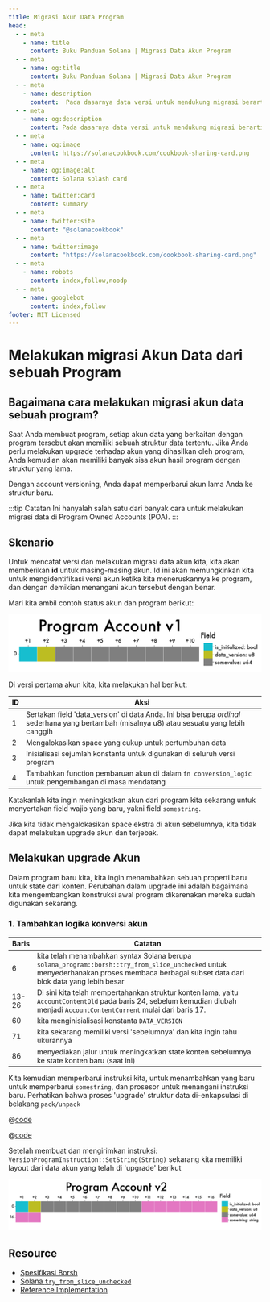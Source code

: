 ```yaml
---
title: Migrasi Akun Data Program
head:
  - - meta
    - name: title
      content: Buku Panduan Solana | Migrasi Data Akun Program
  - - meta
    - name: og:title
      content: Buku Panduan Solana | Migrasi Data Akun Program
  - - meta
    - name: description
      content:  Pada dasarnya data versi untuk mendukung migrasi berarti membuat referensi unik untuk kumpulan data. Referensi ini dapat berupa query, ID, atau juga biasanya pengenal datetime. Pelajari tentang Serialisasi dan Bahan lainnya untuk hidangan Anda di Buku Panduan Solana.
  - - meta
    - name: og:description
      content: Pada dasarnya data versi untuk mendukung migrasi berarti membuat referensi unik untuk kumpulan data. Referensi ini dapat berupa query, ID, atau juga biasanya pengenal datetime. Pelajari tentang Serialisasi dan Bahan lainnya untuk hidangan Anda di Buku Panduan Solana.
  - - meta
    - name: og:image
      content: https://solanacookbook.com/cookbook-sharing-card.png
  - - meta
    - name: og:image:alt
      content: Solana splash card
  - - meta
    - name: twitter:card
      content: summary
  - - meta
    - name: twitter:site
      content: "@solanacookbook"
  - - meta
    - name: twitter:image
      content: "https://solanacookbook.com/cookbook-sharing-card.png"
  - - meta
    - name: robots
      content: index,follow,noodp
  - - meta
    - name: googlebot
      content: index,follow
footer: MIT Licensed
---
```


# Melakukan migrasi Akun Data dari sebuah Program

## Bagaimana cara melakukan migrasi akun data sebuah program?

Saat Anda membuat program, setiap akun data yang berkaitan dengan program tersebut akan memiliki sebuah struktur data tertentu. Jika Anda perlu melakukan upgrade terhadap akun yang dihasilkan oleh program, Anda kemudian akan memiliki banyak sisa akun hasil program dengan struktur yang lama.

Dengan account versioning, Anda dapat memperbarui akun lama Anda ke struktur baru.

:::tip Catatan
Ini hanyalah salah satu dari banyak cara untuk melakukan migrasi data di Program Owned Accounts (POA).
:::

## Skenario

Untuk mencatat versi dan melakukan migrasi data akun kita, kita akan memberikan **id** untuk masing-masing akun. Id ini akan memungkinkan kita untuk mengidentifikasi versi akun ketika kita meneruskannya ke program, dan dengan demikian menangani akun tersebut dengan benar.

Mari kita ambil contoh status akun dan program berikut:

<img src="./data-migration/pav1.png" alt="Program Account v1">

<SolanaCodeGroup>
  <SolanaCodeGroupItem title="Account" active>

  <template v-slot:default>

@[code](@/code/data-migration/account-v0.en.rs)

  </template>

  <template v-slot:preview>

@[code](@/code/data-migration/account-v0.preview.en.rs)

  </template>

  </SolanaCodeGroupItem>

<SolanaCodeGroupItem title="Instruction" active>

  <template v-slot:default>

@[code](@/code/data-migration/rust.instruction.en.rs)

  </template>

  <template v-slot:preview>

@[code](@/code/data-migration/rust.instruction.preview.en.rs)

  </template>

  </SolanaCodeGroupItem>

<SolanaCodeGroupItem title="Processor" active>

  <template v-slot:default>

@[code](@/code/data-migration/rust.processor.en.rs)

  </template>

  <template v-slot:preview>

@[code](@/code/data-migration/rust.processor.preview.en.rs)

  </template>

  </SolanaCodeGroupItem>

</SolanaCodeGroup>

Di versi pertama akun kita, kita melakukan hal berikut:

| ID | Aksi |
| - | - |
|1| Sertakan field 'data_version' di data Anda. Ini bisa berupa _ordinal_ sederhana yang bertambah (misalnya u8) atau sesuatu yang lebih canggih
|2| Mengalokasikan space yang cukup untuk pertumbuhan data
|3| Inisialisasi sejumlah konstanta untuk digunakan di seluruh versi program
|4| Tambahkan function pembaruan akun di dalam `fn conversion_logic` untuk pengembangan di masa mendatang

Katakanlah kita ingin meningkatkan akun dari program kita sekarang untuk menyertakan
field wajib yang baru, yakni field `somestring`.

Jika kita tidak mengalokasikan space ekstra di akun sebelumnya, kita tidak dapat melakukan upgrade akun dan terjebak.

## Melakukan upgrade Akun

Dalam program baru kita, kita ingin menambahkan sebuah properti baru untuk state dari konten.
Perubahan dalam upgrade ini adalah bagaimana kita mengembangkan konstruksi awal program dikarenakan mereka sudah digunakan sekarang.

### 1. Tambahkan logika konversi akun

<SolanaCodeGroup>
  <SolanaCodeGroupItem title="Account">

  <template v-slot:default>

@[code](@/code/data-migration/account-v1.en.rs)

  </template>

  <template v-slot:preview>

@[code](@/code/data-migration/account-v1.preview.en.rs)

  </template>

  </SolanaCodeGroupItem>
</SolanaCodeGroup>

| Baris | Catatan |
| ------- | - |
| 6 | kita telah menambahkan syntax Solana berupa `solana_program::borsh::try_from_slice_unchecked` untuk menyederhanakan proses membaca berbagai subset data dari blok data yang lebih besar
| 13-26| Di sini kita telah mempertahankan struktur konten lama, yaitu `AccountContentOld` pada baris 24, sebelum kemudian diubah menjadi `AccountContentCurrent` mulai dari baris 17.
| 60 | kita menginisialisasi konstanta `DATA_VERSION`
| 71 | kita sekarang memiliki versi 'sebelumnya' dan kita ingin tahu ukurannya
| 86 | menyediakan jalur untuk meningkatkan state konten sebelumnya ke state konten baru (saat ini)

Kita kemudian memperbarui instruksi kita, untuk menambahkan yang baru untuk memperbarui `somestring`, dan prosesor untuk menangani instruksi baru. Perhatikan bahwa proses 'upgrade' struktur data di-enkapsulasi di belakang `pack/unpack`

<CodeGroup>
  <CodeGroupItem title="Instruction">

@[code](@/code/data-migration/rust.instruction1.en.rs)

  </CodeGroupItem>

  <CodeGroupItem title="Processor">

@[code](@/code/data-migration/rust.processor1.en.rs)

  </CodeGroupItem>
</CodeGroup>

Setelah membuat dan mengirimkan instruksi: `VersionProgramInstruction::SetString(String)` sekarang kita memiliki layout dari data akun yang telah di 'upgrade' berikut


<img src="./data-migration/pav2.png" alt="Program Account v2">

## Resource

* [Spesifikasi Borsh](https://borsh.io/)
* [Solana `try_from_slice_unchecked`](https://github.com/solana-labs/solana/blob/master/sdk/program/src/borsh.rs#L67)
* [Reference Implementation](https://github.com/FrankC01/versioning-solana)